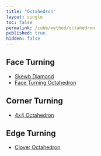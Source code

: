 ```yaml
---
title: "Octahedron"
layout: single
toc: false
permalink: /cube/method/octahedron
published: true
hidden: false
---
```


<head>
  <base target="_self">
</head>



## Face Turning

- [Skewb Diamond](/cube/method/octahedron/face_turning/skewb_diamond)
- [Face Turning Octahedron](/cube/method/octahedron/face_turning/face_turning_octahedron)



## Corner Turning

- [4x4 Octahedron](/cube/method/octahedron/corner_turning/4x4_octahedron)



## Edge Turning

- [Clover Octahedron](/cube/method/octahedron/edge_turning/clover_octahedron)
